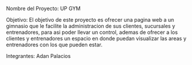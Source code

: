 Nombre del Proyecto: UP GYM

Objetivo: El objetivo de este proyecto es ofrecer una pagina web a un gimnasio que le facilite la administracion de sus clientes, sucursales y entrenadores, para asi poder llevar un control, ademas de ofrecer a los clientes y entrenadores un espacio en donde puedan visualizar las areas y entrenadores con los que pueden estar.

Integrantes:
Adan Palacios
